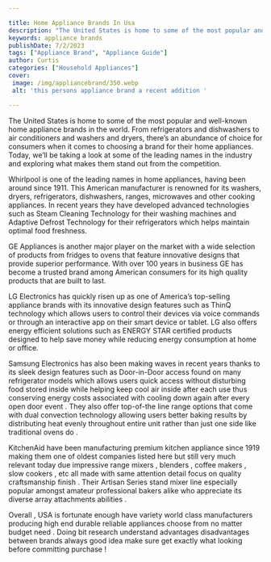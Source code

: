 ```yaml
---

title: Home Appliance Brands In Usa
description: "The United States is home to some of the most popular and well-known home appliance brands in the world. From refrigerators and di...scroll on and keep learning"
keywords: appliance brands
publishDate: 7/2/2023
tags: ["Appliance Brand", "Appliance Guide"]
author: Curtis
categories: ["Household Appliances"]
cover: 
 image: /img/appliancebrand/350.webp
 alt: 'this persons appliance brand a recent addition '

---
```


The United States is home to some of the most popular and well-known home appliance brands in the world. From refrigerators and dishwashers to air conditioners and washers and dryers, there’s an abundance of choice for consumers when it comes to choosing a brand for their home appliances. Today, we’ll be taking a look at some of the leading names in the industry and exploring what makes them stand out from the competition.

Whirlpool is one of the leading names in home appliances, having been around since 1911. This American manufacturer is renowned for its washers, dryers, refrigerators, dishwashers, ranges, microwaves and other cooking appliances. In recent years they have developed advanced technologies such as Steam Cleaning Technology for their washing machines and Adaptive Defrost Technology for their refrigerators which helps maintain optimal food freshness. 

GE Appliances is another major player on the market with a wide selection of products from fridges to ovens that feature innovative designs that provide superior performance. With over 100 years in business GE has become a trusted brand among American consumers for its high quality products that are built to last. 

LG Electronics has quickly risen up as one of America’s top-selling appliance brands with its innovative design features such as ThinQ technology which allows users to control their devices via voice commands or through an interactive app on their smart device or tablet. LG also offers energy efficient solutions such as ENERGY STAR certified products designed to help save money while reducing energy consumption at home or office. 

Samsung Electronics has also been making waves in recent years thanks to its sleek design features such as Door-in-Door access found on many refrigerator models which allows users quick access without disturbing food stored inside while helping keep cool air inside after each use thus conserving energy costs associated with cooling down again after every open door event . They also offer top-of-the line range options that come with dual convection technology allowing users better baking results by distributing heat evenly throughout entire unit rather than just one side like traditional ovens do . 

KitchenAid have been manufacturing premium kitchen appliance since 1919 making them one of oldest companies listed here but still very much relevant today due impressive range mixers , blenders , coffee makers , slow cookers , etc all made with same attention detail focus on quality craftsmanship finish . Their Artisan Series stand mixer line especially popular amongst amateur professional bakers alike who appreciate its diverse array attachments abilities . 

Overall , USA is fortunate enough have variety world class manufacturers producing high end durable reliable appliances choose from no matter budget need . Doing bit research understand advantages disadvantages between brands always good idea make sure get exactly what looking before committing purchase !
